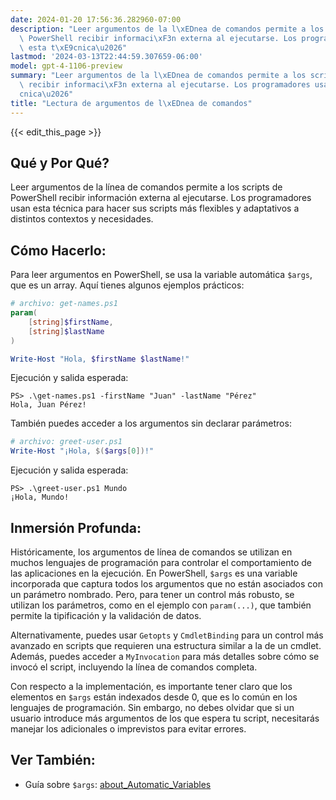 ```yaml
---
date: 2024-01-20 17:56:36.282960-07:00
description: "Leer argumentos de la l\xEDnea de comandos permite a los scripts de\
  \ PowerShell recibir informaci\xF3n externa al ejecutarse. Los programadores usan\
  \ esta t\xE9cnica\u2026"
lastmod: '2024-03-13T22:44:59.307659-06:00'
model: gpt-4-1106-preview
summary: "Leer argumentos de la l\xEDnea de comandos permite a los scripts de PowerShell\
  \ recibir informaci\xF3n externa al ejecutarse. Los programadores usan esta t\xE9\
  cnica\u2026"
title: "Lectura de argumentos de l\xEDnea de comandos"
---
```


{{< edit_this_page >}}

## Qué y Por Qué?
Leer argumentos de la línea de comandos permite a los scripts de PowerShell recibir información externa al ejecutarse. Los programadores usan esta técnica para hacer sus scripts más flexibles y adaptativos a distintos contextos y necesidades.

## Cómo Hacerlo:
Para leer argumentos en PowerShell, se usa la variable automática `$args`, que es un array. Aquí tienes algunos ejemplos prácticos:

```PowerShell
# archivo: get-names.ps1
param(
    [string]$firstName,
    [string]$lastName
)

Write-Host "Hola, $firstName $lastName!"
```

Ejecución y salida esperada:
```
PS> .\get-names.ps1 -firstName "Juan" -lastName "Pérez"
Hola, Juan Pérez!
```

También puedes acceder a los argumentos sin declarar parámetros:
```PowerShell
# archivo: greet-user.ps1
Write-Host "¡Hola, $($args[0])!"
```

Ejecución y salida esperada:
```
PS> .\greet-user.ps1 Mundo
¡Hola, Mundo!
```

## Inmersión Profunda:
Históricamente, los argumentos de línea de comandos se utilizan en muchos lenguajes de programación para controlar el comportamiento de las aplicaciones en la ejecución. En PowerShell, `$args` es una variable incorporada que captura todos los argumentos que no están asociados con un parámetro nombrado. Pero, para tener un control más robusto, se utilizan los parámetros, como en el ejemplo con `param(...)`, que también permite la tipificación y la validación de datos.

Alternativamente, puedes usar `Getopts` y `CmdletBinding` para un control más avanzado en scripts que requieren una estructura similar a la de un cmdlet. Además, puedes acceder a `MyInvocation` para más detalles sobre cómo se invocó el script, incluyendo la línea de comandos completa.

Con respecto a la implementación, es importante tener claro que los elementos en `$args` están indexados desde 0, que es lo común en los lenguajes de programación. Sin embargo, no debes olvidar que si un usuario introduce más argumentos de los que espera tu script, necesitarás manejar los adicionales o imprevistos para evitar errores.

## Ver También:
- Guía sobre `$args`: [about_Automatic_Variables](https://docs.microsoft.com/en-us/powershell/module/microsoft.powershell.core/about/about_automatic_variables?view=powershell-7.2&viewFallbackFrom=powershell-6)
